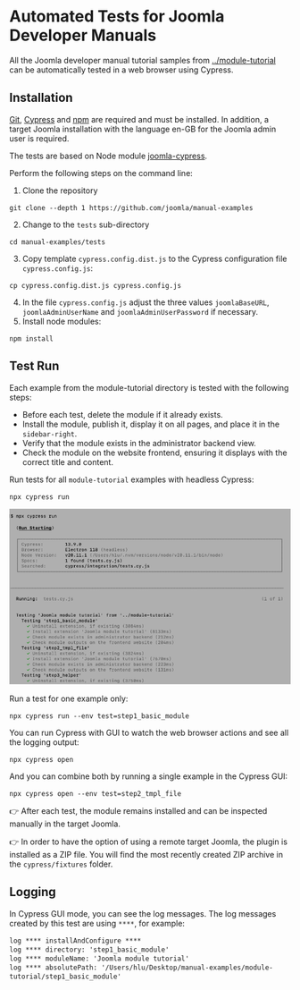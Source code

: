 # Automated Tests for Joomla Developer Manuals

All the Joomla developer manual tutorial samples from [../module-tutorial](../module-tutorial) can be automatically tested in a web browser using Cypress.

## Installation

[Git](https://git-scm.com/), [Cypress](https://www.cypress.io//) and [npm](https://www.npmjs.com/) are required and must be installed. In addition, a target Joomla installation with the language en-GB for the Joomla admin user is required.

The tests are based on Node module [joomla-cypress](https://github.com/joomla-projects/joomla-cypress/). 

Perform the following steps on the command line:

1. Clone the repository
```
git clone --depth 1 https://github.com/joomla/manual-examples
```
2. Change to the `tests` sub-directory
```
cd manual-examples/tests
```
3. Copy template `cypress.config.dist.js` to the Cypress configuration file `cypress.config.js`:
```
cp cypress.config.dist.js cypress.config.js
```
4. In the file `cypress.config.js` adjust the three values `joomlaBaseURL`, `joomlaAdminUserName` and `joomlaAdminUserPassword` if necessary.
5. Install node modules:
```
npm install
```

## Test Run

Each example from the module-tutorial directory is tested with the following steps:
* Before each test, delete the module if it already exists.
* Install the module, publish it, display it on all pages, and place it in the `sidebar-right`.
* Verify that the module exists in the administrator backend view.
* Check the module on the website frontend, ensuring it displays with the correct title and content.

Run tests for all `module-tutorial` examples with headless Cypress:
```
npx cypress run
```

![screenshot npx cypress run](../images/npx-cypress-run.png)

Run a test for one example only:
```
npx cypress run --env test=step1_basic_module
```

You can run Cypress with GUI to watch the web browser actions and see all the logging output:
```
npx cypress open
```

And you can combine both by running a single example in the Cypress GUI:
```
npx cypress open --env test=step2_tmpl_file
```

:point_right: After each test, the module remains installed and can be inspected manually in the target Joomla.

:point_right: In order to have the option of using a remote target Joomla, the plugin is installed as a ZIP file. You will find the most recently created ZIP archive in the `cypress/fixtures` folder.

## Logging

In Cypress GUI mode, you can see the log messages. The log messages created by this test are using `****`, for example:
```
log **** installAndConfigure ****
log **** directory: 'step1_basic_module'
log **** moduleName: 'Joomla module tutorial'
log **** absolutePath: '/Users/hlu/Desktop/manual-examples/module-tutorial/step1_basic_module'
```
